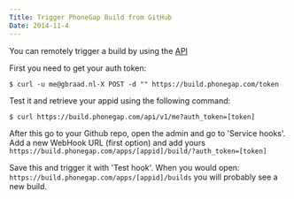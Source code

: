 ```yaml
---
Title: Trigger PhoneGap Build from GitHub
Date: 2014-11-4
---
```


You can remotely trigger a build by using the [API](https://build.phonegap.com/docs/api)

First you need to get your auth token:
```
$ curl -u me@gbraad.nl-X POST -d "" https://build.phonegap.com/token
```

Test it and retrieve your appid using the following command:
```
$ curl https://build.phonegap.com/api/v1/me?auth_token=[token]
```

After this go to your Github repo, open the admin and go to 'Service hooks'. Add a new WebHook URL (first option) and add yours 
`https://build.phonegap.com/apps/[appid]/build/?auth_token=[token]`

Save this and trigger it with 'Test hook'. When you would open: `https://build.phonegap.com/apps/[appid]/builds` you will probably see a new build.
